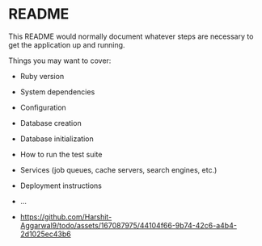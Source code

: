 # README

This README would normally document whatever steps are necessary to get the
application up and running.

Things you may want to cover:

* Ruby version

* System dependencies

* Configuration

* Database creation

* Database initialization

* How to run the test suite

* Services (job queues, cache servers, search engines, etc.)

* Deployment instructions

* ...

* https://github.com/Harshit-Aggarwal9/todo/assets/167087975/44104f66-9b74-42c6-a4b4-2d1025ec43b6
